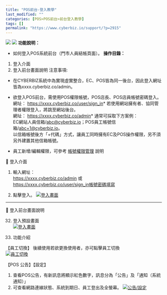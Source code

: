 ```yaml
---
title: "POS前台-登入教學"
last_modified: ""
categories: [POS>POS前台>前台登入教學]
tags: []
permalink: "https://www.cyberbiz.io/support/?p=2915"
---
```


![](https://www.cyberbiz.io/support/wp-content/uploads/適用站別.png)
[![](https://www.cyberbiz.io/support/wp-content/uploads/台灣站.png)](https://www.cyberbiz.io/support/?page_id=2490)
**功能說明：**  

* 如何登入POS系統前台（門市人員結帳頁面）。
**操作目錄：**

1. 登入介面
2. 登入前台畫面說明
注意事項:  

* 在CYBERBIZ系統中為實現虛實整合，EC、POS皆為同一後台，因此登入網址皆為xxxx.cyberbiz.co/admin。
* 欲登入POS前台，需使用POS權限帳號，POS店長、POS店員帳號密碼登入。  
網址： https://xxxx.cyberbiz.co/user/sign_in* 若使用網站擁有者、協同管理者權限登入，將跳至網站後台。   
網址： https://xxxx.cyberbiz.co/admin* 通常可採取下方案例：  
EC網站人員信箱/abc@cyberbiz.io；POS員工帳號信箱/abc+1@cyberbiz.io。  
以信箱帳號後方「+代碼」方式，讓員工同時擁有EC及POS操作權限，另不須另外建置其他信箱帳號。

* 員工新增/編輯權限，可參考 [帳號權限管理](https://www.cyberbiz.io/support/?p=5012#d) 說明

📌 登入介面  

1. 輸入網址：  
https://xxxx.cyberbiz.co/admin 或  
https://xxxx.cyberbiz.co/user/sign_in帳號密碼填寫

2. 點擊登入。 
[![登入畫面](https://www.cyberbiz.io/support/wp-content/uploads/POS前台-登入教學01-1.png)](https://www.cyberbiz.io/support/wp-content/uploads/POS前台-登入教學01-1.png)  

* * *


📌 登入前台畫面說明

32. 登入預設畫面  
[![登入畫面](https://www.cyberbiz.io/support/wp-content/uploads/POS前台-登入教學02.png)](https://www.cyberbiz.io/support/wp-content/uploads/POS前台-登入教學02.png)



33. 功能介紹  

【員工切換】 後續使用若欲更換使用者，亦可點擊員工切換  
[![員工切換](https://www.cyberbiz.io/support/wp-content/uploads/POS前台-登入教學03.png)](https://www.cyberbiz.io/support/wp-content/uploads/POS前台-登入教學03.png)  

【POS 公告】【設定】

1. 查看POS公告，有新訊息將顯示紅色數字，訊息分為「公告」及「通知（系統通知）」
2. 可查看網路連線狀態、系統到期日、員工登出及全螢幕。
[![公告/設定](https://www.cyberbiz.io/support/wp-content/uploads/POS前台-登入教學04.png)](https://www.cyberbiz.io/support/wp-content/uploads/POS前台-登入教學04.png)



